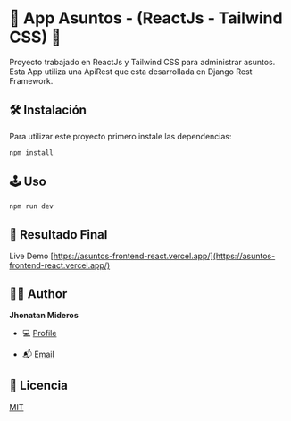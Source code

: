 # 🚀 App Asuntos - (ReactJs - Tailwind CSS) 🚀

Proyecto trabajado en ReactJs y Tailwind CSS para administrar asuntos. Esta App utiliza una ApiRest que esta desarrollada en Django Rest Framework.

## 🛠️ Instalación

Para utilizar este proyecto primero instale las dependencias:

```bash
npm install
```

## 🕹 Uso

```bash
npm run dev
```

## 🔖 Resultado Final

Live Demo [https://asuntos-frontend-react.vercel.app/](https://asuntos-frontend-react.vercel.app/)

## 🧑🏻 Author

**Jhonatan Mideros**

- 💻 [Profile](https://github.com/jonmid 'Jhonatan Mideros')

- 📬 [Email](mailto:jonmid.mideros@gmail.com?subject=Hi%20from%20Project%20GitHub 'Hi!')

## 📝 Licencia

[MIT](https://choosealicense.com/licenses/mit/)
